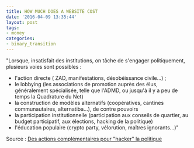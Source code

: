 ```yaml
---
title: HOW MUCH DOES A WEBSITE COST
date: '2016-04-09 13:35:44'
layout: post
tags:
- money
categories:
- binary_transition
---
```


"Lorsque, insatisfait des institutions, on tâche de s'engager politiquement, plusieurs voies sont possibles :
- l'action directe ( ZAD, manifestations, désobéissance civile...) ;
- le lobbying (les associations de promotion auprès des élus, généralement spécialisée, telle que l'ADMD, ou jusqu'à il y a peu de temps la Quadrature du Net)
- la construction de modèles alternatifs (coopératives, cantines communautaires, alternatiba...), de contre pouvoirs
- la participation institutionnelle (participation aux conseils de quartier, au budget participatif, aux élections, hacking de la politique)
- l'éducation populaire (crypto party, vélorution, maîtres ignorants...)"

Source : [Des actions complémentaires pour "hacker" la politique][huffingtonpost.fr]


[huffingtonpost.fr]: http://www.huffingtonpost.fr/thomas-watanabevermorel/democratie-participative-parti-pirate_b_10128596.html



